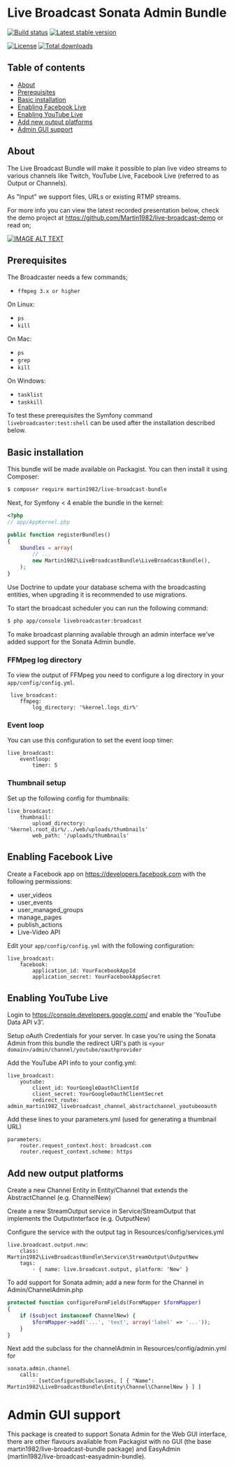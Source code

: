 # Live Broadcast Sonata Admin Bundle

[![Build status](https://github.com/martin1982/live-broadcast-sonata-admin-bundle/workflows/Static%20analysis%20of%20live-broadcast-sonata-admin-bundle/badge.svg)](https://github.com/martin1982/live-broadcast-sonata-admin-bundle/workflows/Static%20analysis%20of%20live-broadcast-sonata-admin-bundle/badge.svg)
[![Latest stable version](https://poser.pugx.org/martin1982/live-broadcast-sonata-admin-bundle/v/stable)](https://packagist.org/packages/martin1982/live-broadcast-sonata-admin-bundle)

[![License](https://poser.pugx.org/martin1982/live-broadcast-sonata-admin-bundle/license)](https://packagist.org/packages/martin1982/live-broadcast-sonata-admin-bundle)
[![Total downloads](https://poser.pugx.org/martin1982/live-broadcast-sonata-admin-bundle/downloads)](https://packagist.org/packages/martin1982/live-broadcast-sonata-admin-bundle)

## Table of contents

- [About](#about)
- [Prerequisites](#prerequisites)
- [Basic installation](#basic-installation)
- [Enabling Facebook Live](#enabling-facebook-live)
- [Enabling YouTube Live](#enabling-youtube-live)
- [Add new output platforms](#add-new-output-platforms)
- [Admin GUI support](#admin-gui-support)

## About

The Live Broadcast Bundle will make it possible to plan live video streams to
various channels like Twitch, YouTube Live, Facebook Live (referred to as Output or Channels). 

As "Input" we support files, URLs or existing RTMP streams.

For more info you can view the latest recorded presentation below, check the demo project at https://github.com/Martin1982/live-broadcast-demo or read on;

[![IMAGE ALT TEXT](http://img.youtube.com/vi/axutXblArhM/0.jpg)](http://www.youtube.com/watch?v=axutXblArhM "High quality live broadcasting with PHP by @Martin1982 at @PHPamersfoort")

## Prerequisites

The Broadcaster needs a few commands;

* `ffmpeg 3.x or higher`

On Linux:
* `ps`
* `kill`

On Mac:
* `ps`
* `grep`
* `kill`

On Windows:
* `tasklist`
* `taskkill`

To test these prerequisites the Symfony command `livebroadcaster:test:shell` can be used after the installation described below.

## Basic installation

This bundle will be made available on Packagist. You can then install it using Composer:

```bash
$ composer require martin1982/live-broadcast-bundle
```

Next, for Symfony \< 4 enable the bundle in the kernel:

``` php
<?php
// app/AppKernel.php

public function registerBundles()
{
    $bundles = array(
        // ...
        new Martin1982\LiveBroadcastBundle\LiveBroadcastBundle(),
    );
}
```

Use Doctrine to update your database schema with the broadcasting entities, when upgrading it is recommended to use migrations.

To start the broadcast scheduler you can run the following command:

```bash
$ php app/console livebroadcaster:broadcast
```

To make broadcast planning available through an admin interface we've added support for the Sonata Admin bundle.

### FFMpeg log directory
To view the output of FFMpeg you need to configure a log directory in your `app/config/config.yml`.
 
     live_broadcast:
        ffmpeg:
            log_directory: '%kernel.logs_dir%'

### Event loop
You can use this configuration to set the event loop timer:

    live_broadcast:
        eventloop:
            timer: 5

### Thumbnail setup
Set up the following config for thumbnails:
    
    live_broadcast:
        thumbnail:
            upload_directory: '%kernel.root_dir%/../web/uploads/thumbnails'
            web_path: '/uploads/thumbnails'

## Enabling Facebook Live
Create a Facebook app on https://developers.facebook.com with the following permissions:

- user_videos
- user_events
- user_managed_groups
- manage_pages
- publish_actions
- Live-Video API

Edit your `app/config/config.yml` with the following configuration:

    live_broadcast:
        facebook:
            application_id: YourFacebookAppId
            application_secret: YourFacebookAppSecret

## Enabling YouTube Live

Login to https://console.developers.google.com/ and enable the 'YouTube Data API v3'.

Setup oAuth Credentials for your server. In case you're using the Sonata Admin from this
bundle the redirect URI's path is `<your domain>/admin/channel/youtube/oauthprovider`

Add the YouTube API info to your config.yml:

    live_broadcast:
        youtube:
            client_id: YourGoogleOauthClientId
            client_secret: YourGoogleOauthClientSecret
            redirect_route: admin_martin1982_livebroadcast_channel_abstractchannel_youtubeoauth
 
Add these lines to your parameters.yml (used for generating a thumbnail URL)

    parameters:
        router.request_context.host: broadcast.com
        router.request_context.scheme: https
    
## Add new output platforms

Create a new Channel Entity in Entity/Channel that extends the AbstractChannel (e.g. ChannelNew)

Create a new StreamOutput service in Service/StreamOutput that implements the OutputInterface (e.g. OutputNew)

Configure the service with the output tag in Resources/config/services.yml

    live.broadcast.output.new:
        class: Martin1982\LiveBroadcastBundle\Service\StreamOutput\OutputNew
        tags:
            - { name: live.broadcast.output, platform: 'New' }

To add support for Sonata admin; add a new form for the Channel in Admin/ChannelAdmin.php

``` php
protected function configureFormFields(FormMapper $formMapper)
{
    if ($subject instanceof ChannelNew) {
        $formMapper->add('...', 'text', array('label' => '...'));
    }
}
```

Next add the subclass for the channelAdmin in Resources/config/admin.yml for 

    sonata.admin.channel
        calls:
            - [setConfiguredSubclasses, [ { "Name": Martin1982\LiveBroadcastBundle\Entity\Channel\ChannelNew } ] ]

# Admin GUI support

This package is created to support Sonata Admin for the Web GUI interface, there are other flavours available from
Packagist with no GUI (the base martin1982/live-broadcast-bundle package) and EasyAdmin (martin1982/live-broadcast-easyadmin-bundle). 
